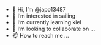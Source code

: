 - 👋 Hi, I’m @japo13487
- 👀 I’m interested in sailing
- 🌱 I’m currently learning kiel
- 💞️ I’m looking to collaborate on ...
- 📫 How to reach me ...

<!---
japo13487/japo13487 is a ✨ special ✨ repository because its `README.md` (this file) appears on your GitHub profile.
You can click the Preview link to take a look at your changes.
--->
